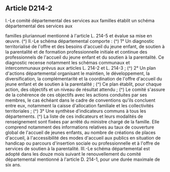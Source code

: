 ## Article D214-2

I.-Le comité départemental des services aux familles établit un schéma départemental des services aux

familles pluriannuel mentionné à l'article L. 214-5 et évalue sa mise en œuvre. (^)
II.-Le schéma départemental comporte : (^)
1° Un diagnostic territorialisé de l'offre et des besoins d'accueil du jeune enfant, de soutien à la parentalité et
de formation professionnelle initiale et continue des professionnels de l'accueil du jeune enfant et du soutien
à la parentalité. Ce diagnostic recense notamment les schémas communaux et intercommunaux prévus aux
articles L. 214-2 et L. 214-3 ; (^)
2° Un plan d'actions départemental organisant le maintien, le développement, la diversification, la
complémentarité et la coordination de l'offre d'accueil du jeune enfant et de soutien à la parentalité ; (^)
Ce plan établit, pour chaque action, des objectifs et un niveau de résultat attendu ; (^)
Le comité s'assure de la cohérence de ces objectifs avec les actions conduites par ses membres, le cas échéant
dans le cadre de conventions qu'ils concluent entre eux, notamment la caisse d'allocation familiale et les
collectivités territoriales ; (^)
3° Une synthèse d'indicateurs communs à tous les départements. (^)
La liste de ces indicateurs et leurs modalités de renseignement sont fixées par arrêté du ministre chargé de
la famille. Elle comprend notamment des informations relatives au taux de couverture global de l'accueil de
jeunes enfants, au nombre de créations de places d'accueil, à l'accessibilité des modes d'accueil aux publics
en situation de handicap ou parcours d'insertion sociale ou professionnelle et à l'offre de services de soutien à
la parentalité.
III.-Le schéma départemental est adopté dans les douze mois suivant le renouvellement du comité
départemental mentionné à l'article D. 214-1, pour une durée maximale de six ans.

